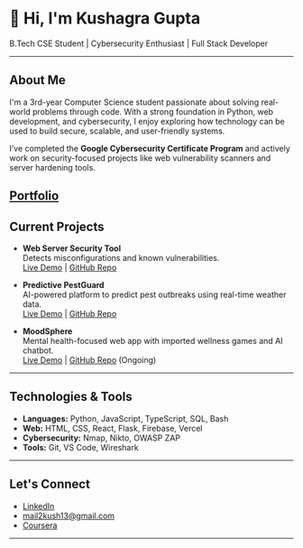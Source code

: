 # 👋 Hi, I'm Kushagra Gupta

B.Tech CSE Student | Cybersecurity Enthusiast | Full Stack Developer

---

## About Me
I'm a 3rd-year Computer Science student passionate about solving real-world problems through code. With a strong foundation in Python, web development, and cybersecurity, I enjoy exploring how technology can be used to build secure, scalable, and user-friendly systems.

I’ve completed the **Google Cybersecurity Certificate Program** and actively work on security-focused projects like web vulnerability scanners and server hardening tools.


[Portfolio](https://kushagra-gupta.vercel.app/)  
---

## Current Projects

- **Web Server Security Tool**  
  Detects misconfigurations and known vulnerabilities.  
  [Live Demo](https://web-vuln-scannner.vercel.app/) | [GitHub Repo](https://github.com/Kushagra-Gupta-755/WebVulnScannner)

- **Predictive PestGuard**  
  AI-powered platform to predict pest outbreaks using real-time weather data.  
  [Live Demo](https://predictive-pest-guard.vercel.app/) | [GitHub Repo](https://github.com/anmolsalaria/predictive-pest-guard)

- **MoodSphere**  
  Mental health-focused web app with imported wellness games and AI chatbot.  
  [Live Demo](https://mood-sphere.vercel.app/) | [GitHub Repo](https://github.com/anmolsalaria/mood-sphere)
  (Ongoing)

---

## Technologies & Tools

- **Languages:** Python, JavaScript, TypeScript, SQL, Bash
- **Web:** HTML, CSS, React, Flask, Firebase, Vercel
- **Cybersecurity:** Nmap, Nikto, OWASP ZAP
- **Tools:** Git, VS Code, Wireshark

---

## Let's Connect

- [LinkedIn](https://www.linkedin.com/in/kushagra-gupta9/)
- mail2kush13@gmail.com
- [Coursera](https://www.coursera.org/account-profile)
---

